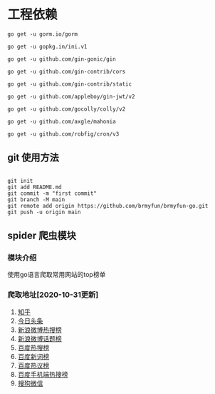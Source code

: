 # 工程依赖

```git
go get -u gorm.io/gorm

go get -u gopkg.in/ini.v1

go get -u github.com/gin-gonic/gin

go get -u github.com/gin-contrib/cors

go get -u github.com/gin-contrib/static

go get -u github.com/appleboy/gin-jwt/v2

go get -u github.com/gocolly/colly/v2

go get -u github.com/axgle/mahonia

go get -u github.com/robfig/cron/v3

```

## git 使用方法

```git

git init
git add README.md
git commit -m "first commit"
git branch -M main
git remote add origin https://github.com/brmyfun/brmyfun-go.git
git push -u origin main

```

## spider 爬虫模块

### 模块介绍

使用go语言爬取常用网站的top榜单

### 爬取地址[2020-10-31更新]

1. [知乎](https://www.zhihu.com/api/v3/feed/topstory/hot-lists/total)
2. [今日头条](https://i.snssdk.com/hot-event/hot-board/?origin=hot_board)
3. [新浪微博热搜榜](https://s.weibo.com/top/summary?cate=realtimehot)
4. [新浪微博话题榜](https://s.weibo.com/top/summary?cate=topicband)
5. [百度热搜榜](http://top.baidu.com/buzz?b=1&fr=topindex)
6. [百度新词榜](http://top.baidu.com/buzz?b=396&fr=topindex)
7. [百度热议榜](http://tieba.baidu.com/hottopic/browse/topicList)
8. [百度手机端热搜榜](http://top.baidu.com/buzz?b=5&fr=topindex)
9. [搜狗微信](https://weixin.sogou.com/)
